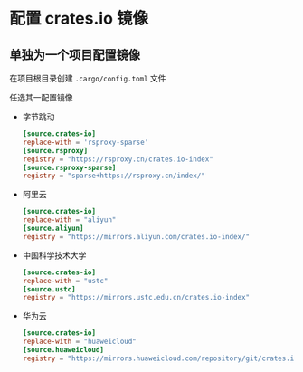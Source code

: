 # 配置 crates.io 镜像

## 单独为一个项目配置镜像

在项目根目录创建 `.cargo/config.toml` 文件

任选其一配置镜像

- 字节跳动
    ``` toml [.cargo/config.toml]
    [source.crates-io]
    replace-with = 'rsproxy-sparse'
    [source.rsproxy]
    registry = "https://rsproxy.cn/crates.io-index"
    [source.rsproxy-sparse]
    registry = "sparse+https://rsproxy.cn/index/"
    ```
- 阿里云
    ``` toml [.cargo/config.toml]
    [source.crates-io]
    replace-with = "aliyun"
    [source.aliyun]
    registry = "https://mirrors.aliyun.com/crates.io-index/"
    ```
- 中国科学技术大学
    ``` toml [.cargo/config.toml]
    [source.crates-io]
    replace-with = "ustc"
    [source.ustc]
    registry = "https://mirrors.ustc.edu.cn/crates.io-index"
    ```
- 华为云
    ``` toml [.cargo/config.toml]
    [source.crates-io]
    replace-with = "huaweicloud"
    [source.huaweicloud]
    registry = "https://mirrors.huaweicloud.com/repository/git/crates.io-index.git"
    ```
